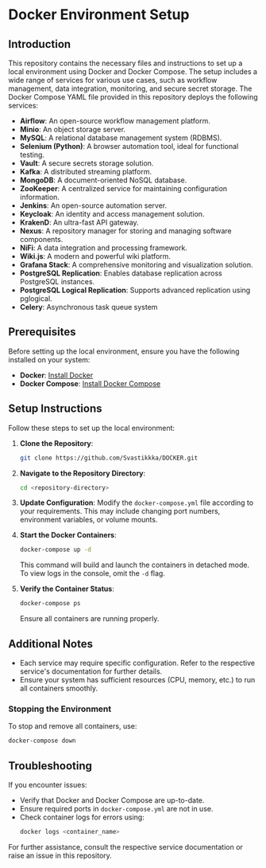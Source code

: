 # Docker Environment Setup

## Introduction
This repository contains the necessary files and instructions to set up a local environment using Docker and Docker Compose. The setup includes a wide range of services for various use cases, such as workflow management, data integration, monitoring, and secure secret storage. The Docker Compose YAML file provided in this repository deploys the following services:

- **Airflow**: An open-source workflow management platform.
- **Minio**: An object storage server.
- **MySQL**: A relational database management system (RDBMS).
- **Selenium (Python)**: A browser automation tool, ideal for functional testing.
- **Vault**: A secure secrets storage solution.
- **Kafka**: A distributed streaming platform.
- **MongoDB**: A document-oriented NoSQL database.
- **ZooKeeper**: A centralized service for maintaining configuration information.
- **Jenkins**: An open-source automation server.
- **Keycloak**: An identity and access management solution.
- **KrakenD**: An ultra-fast API gateway.
- **Nexus**: A repository manager for storing and managing software components.
- **NiFi**: A data integration and processing framework.
- **Wiki.js**: A modern and powerful wiki platform.
- **Grafana Stack**: A comprehensive monitoring and visualization solution.
- **PostgreSQL Replication**: Enables database replication across PostgreSQL instances.
- **PostgreSQL Logical Replication**: Supports advanced replication using pglogical.
- **Celery**: Asynchronous task queue system

## Prerequisites
Before setting up the local environment, ensure you have the following installed on your system:

- **Docker**: [Install Docker](https://docs.docker.com/get-docker/)
- **Docker Compose**: [Install Docker Compose](https://docs.docker.com/compose/install/)

## Setup Instructions
Follow these steps to set up the local environment:

1. **Clone the Repository**:
   ```bash
   git clone https://github.com/Svastikkka/DOCKER.git
   ```

2. **Navigate to the Repository Directory**:
   ```bash
   cd <repository-directory>
   ```

3. **Update Configuration**:
   Modify the `docker-compose.yml` file according to your requirements. This may include changing port numbers, environment variables, or volume mounts.

4. **Start the Docker Containers**:
   ```bash
   docker-compose up -d
   ```
   This command will build and launch the containers in detached mode. To view logs in the console, omit the `-d` flag.

5. **Verify the Container Status**:
   ```bash
   docker-compose ps
   ```
   Ensure all containers are running properly.

## Additional Notes

- Each service may require specific configuration. Refer to the respective service's documentation for further details.
- Ensure your system has sufficient resources (CPU, memory, etc.) to run all containers smoothly.

### Stopping the Environment
To stop and remove all containers, use:
```bash
docker-compose down
```

## Troubleshooting
If you encounter issues:

- Verify that Docker and Docker Compose are up-to-date.
- Ensure required ports in `docker-compose.yml` are not in use.
- Check container logs for errors using:
  ```bash
  docker logs <container_name>
  ```

For further assistance, consult the respective service documentation or raise an issue in this repository.